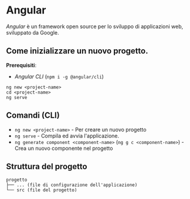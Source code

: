 # Angular
*Angular* è un framework open source per lo sviluppo di applicazioni web, sviluppato da Google.

## Come inizializzare un nuovo progetto.
**Prerequisiti**:
- *Angular CLI* (`npm i -g @angular/cli`)

```shell
ng new <project-name>
cd <project-name>
ng serve
```

## Comandi (CLI)
* `ng new <project-name>` - Per creare un nuovo progetto
* `ng serve` - Compila ed avvia l'applicazione.
* `ng generate component <component-name>` (`ng g c <component-name>`) - Crea un nuovo componente nel progetto

## Struttura del progetto
```
progetto
├── ... (file di configurazione dell'applicazione)
└── src (file del progetto)
```